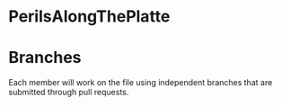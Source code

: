 # PerilsAlongThePlatte

<h1>Branches</h1>
<p>Each member will work on the file using independent branches that are submitted through pull requests.</p>
